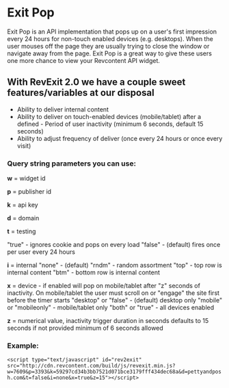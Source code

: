 # Exit Pop

Exit Pop is an API implementation that pops up on a user's first impression every 24 hours for non-touch enabled devices (e.g. desktops). When the user mouses off the page they are usually trying to close the window or navigate away from the page. Exit Pop is a great way to give these users one more chance to view your Revcontent API widget.

## With RevExit 2.0 we have a couple sweet features/variables at our disposal

- Ability to deliver internal content
- Ability to deliver on touch-enabled devices (mobile/tablet) after a defined - Period of user inactivity (minimum 6 seconds, default 15 seconds)
- Ability to adjust frequency of deliver (once every 24 hours or once every visit)

### Query string parameters you can use:
**w** = widget id

**p** = publisher id

**k** = api key

**d** = domain

**t** = testing 

"true" - ignores cookie and pops on every load
"false" - (default) fires once per user every 24 hours

**i** = internal 
"none" - (default)
"rndm" - random assortment
"top" - top row is internal content
"btm"  - bottom row is internal content

**x** = device - if enabled will pop on mobile/tablet after "z" seconds of inactivity. On mobile/tablet the user must scroll on or "engage" the site first before the timer starts
"desktop" or "false" - (default) desktop only
"mobile" or "mobileonly" - mobile/tablet only
"both" or "true" - all devices enabled

**z** = numerical value, inactivity trigger duration in seconds
defaults to 15 seconds if not provided
minimum of 6 seconds allowed

### Example:
```<script type="text/javascript" id="rev2exit" src="http://cdn.revcontent.com/build/js/revexit.min.js?w=7609&p=3393&k=59297cd34b3bb7521d071bce3179fff434dec68a&d=pettyandposh.com&t=false&i=none&x=true&z=15"></script>```